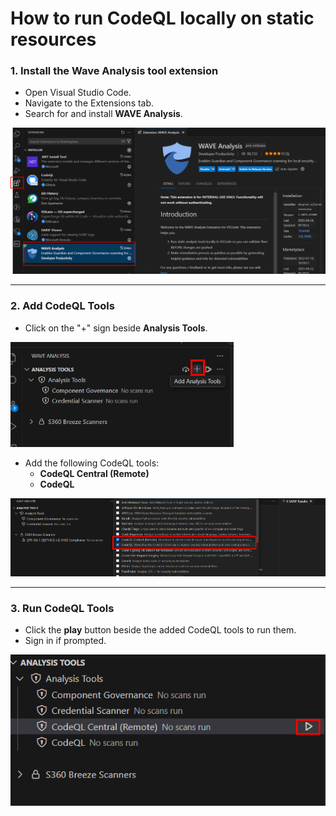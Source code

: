 # How to run CodeQL locally on static resources

### 1. Install the Wave Analysis tool extension

- Open Visual Studio Code.
- Navigate to the Extensions tab.
- Search for and install **WAVE Analysis**.

![](.././images/General/InstallWaveAnalysis.png)

---

### 2. Add CodeQL Tools

- Click on the "+" sign beside **Analysis Tools**.

![](.././images/General/AddAnalysisTool.png)

- Add the following CodeQL tools:
  - **CodeQL Central (Remote)**
  - **CodeQL**

![](.././images/General/SelectCodeQLAnalysisTool.png)

---

### 3. Run CodeQL Tools

- Click the **play** button beside the added CodeQL tools to run them.
- Sign in if prompted.

![](.././images/General/RunCodeQL.png)
